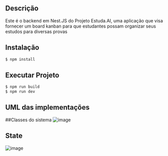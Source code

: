 ## Descrição
Este é o backend em Nest.JS do Projeto Estuda.AI, uma aplicação que visa fornecer um board kanban para que estudantes possam organizar seus estudos para diversas provas

## Instalação

```bash
$ npm install
```

## Executar Projeto

```bash
$ npm run build
$ npm run dev
```

## UML das implementações

##Classes do sistema
![image](https://github.com/user-attachments/assets/97d8351a-04bc-4f0c-adcb-b9f82eb90e6d)

## State
![image](https://github.com/user-attachments/assets/144ec33a-b497-4b64-874c-a03b20773c00)

